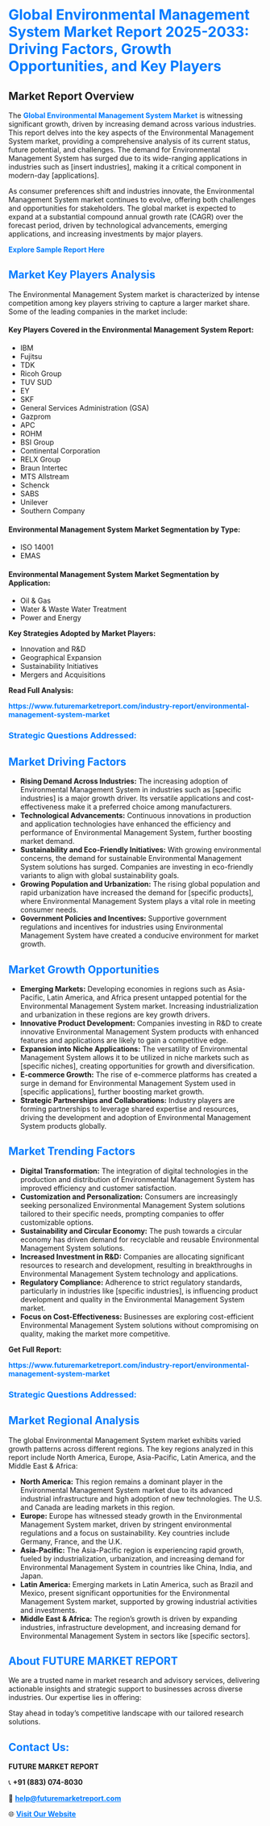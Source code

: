 <h1 style="color: #007BFF;">Global Environmental Management System Market Report 2025-2033: Driving Factors, Growth Opportunities, and Key Players</h1>

<section id="overview">
<h2>Market Report Overview</h2>
<p>The <a href="https://www.futuremarketreport.com/industry-report/environmental-management-system-market" style="color: #007BFF; text-decoration: none;"><strong>Global Environmental Management System Market</strong></a> is witnessing significant growth, driven by increasing demand across various industries. This report delves into the key aspects of the Environmental Management System market, providing a comprehensive analysis of its current status, future potential, and challenges. The demand for Environmental Management System has surged due to its wide-ranging applications in industries such as [insert industries], making it a critical component in modern-day [applications].</p>
<p>As consumer preferences shift and industries innovate, the Environmental Management System market continues to evolve, offering both challenges and opportunities for stakeholders. The global market is expected to expand at a substantial compound annual growth rate (CAGR) over the forecast period, driven by technological advancements, emerging applications, and increasing investments by major players.</p>
</section>

<section id="overview">
<p><a href="https://www.futuremarketreport.com/request-sample/reportId=98141" style="color: #007BFF; text-decoration: none;"><strong>Explore Sample Report Here</strong></a></p>
</section>

<section id="key-players">
<h2 style="color: #007BFF;">Market Key Players Analysis</h2>
<p>The Environmental Management System market is characterized by intense competition among key players striving to capture a larger market share. Some of the leading companies in the market include:</p>
<h4>Key Players Covered in the Environmental Management System Report:</h4>
<ul><li>IBM</li><li>Fujitsu</li><li>TDK</li><li>Ricoh Group</li><li>TUV SUD</li><li>EY</li><li>SKF</li><li>General Services Administration (GSA)</li><li>Gazprom</li><li>APC</li><li>ROHM</li><li>BSI Group</li><li>Continental Corporation</li><li>RELX Group</li><li>Braun Intertec</li><li>MTS Allstream</li><li>Schenck</li><li>SABS</li><li>Unilever</li><li>Southern Company</li></ul>
<h4>Environmental Management System Market Segmentation by Type:</h4>
<ul><li>ISO 14001</li><li>EMAS</li></ul>

<h4>Environmental Management System Market Segmentation by Application:</h4>
<ul><li>Oil &amp; Gas</li><li>Water &amp; Waste Water Treatment</li><li>Power and Energy</li></ul>
<p><strong>Key Strategies Adopted by Market Players:</strong></p>
<ul>
<li>Innovation and R&D</li>
<li>Geographical Expansion</li>
<li>Sustainability Initiatives</li>
<li>Mergers and Acquisitions</li>
</ul>
</section>

<section>
<p><strong>Read Full Analysis: </strong></p><a href="https://www.futuremarketreport.com/industry-report/environmental-management-system-market" style="color: #007BFF; text-decoration: none;"><strong>https://www.futuremarketreport.com/industry-report/environmental-management-system-market</strong></a>
<h3 style="color: #007BFF;">Strategic Questions Addressed:</h3>
</section>

<section id="driving-factors">
<h2 style="color: #007BFF;">Market Driving Factors</h2>
<ul>
<li><strong>Rising Demand Across Industries:</strong> The increasing adoption of Environmental Management System in industries such as [specific industries] is a major growth driver. Its versatile applications and cost-effectiveness make it a preferred choice among manufacturers.</li>
<li><strong>Technological Advancements:</strong> Continuous innovations in production and application technologies have enhanced the efficiency and performance of Environmental Management System, further boosting market demand.</li>
<li><strong>Sustainability and Eco-Friendly Initiatives:</strong> With growing environmental concerns, the demand for sustainable Environmental Management System solutions has surged. Companies are investing in eco-friendly variants to align with global sustainability goals.</li>
<li><strong>Growing Population and Urbanization:</strong> The rising global population and rapid urbanization have increased the demand for [specific products], where Environmental Management System plays a vital role in meeting consumer needs.</li>
<li><strong>Government Policies and Incentives:</strong> Supportive government regulations and incentives for industries using Environmental Management System have created a conducive environment for market growth.</li>
</ul>
</section>

<section id="growth-opportunities">
<h2 style="color: #007BFF;">Market Growth Opportunities</h2>
<ul>
<li><strong>Emerging Markets:</strong> Developing economies in regions such as Asia-Pacific, Latin America, and Africa present untapped potential for the Environmental Management System market. Increasing industrialization and urbanization in these regions are key growth drivers.</li>
<li><strong>Innovative Product Development:</strong> Companies investing in R&D to create innovative Environmental Management System products with enhanced features and applications are likely to gain a competitive edge.</li>
<li><strong>Expansion into Niche Applications:</strong> The versatility of Environmental Management System allows it to be utilized in niche markets such as [specific niches], creating opportunities for growth and diversification.</li>
<li><strong>E-commerce Growth:</strong> The rise of e-commerce platforms has created a surge in demand for Environmental Management System used in [specific applications], further boosting market growth.</li>
<li><strong>Strategic Partnerships and Collaborations:</strong> Industry players are forming partnerships to leverage shared expertise and resources, driving the development and adoption of Environmental Management System products globally.</li>
</ul>
</section>

<section id="trending-factors">
<h2 style="color: #007BFF;">Market Trending Factors</h2>
<ul>
<li><strong>Digital Transformation:</strong> The integration of digital technologies in the production and distribution of Environmental Management System has improved efficiency and customer satisfaction.</li>
<li><strong>Customization and Personalization:</strong> Consumers are increasingly seeking personalized Environmental Management System solutions tailored to their specific needs, prompting companies to offer customizable options.</li>
<li><strong>Sustainability and Circular Economy:</strong> The push towards a circular economy has driven demand for recyclable and reusable Environmental Management System solutions.</li>
<li><strong>Increased Investment in R&D:</strong> Companies are allocating significant resources to research and development, resulting in breakthroughs in Environmental Management System technology and applications.</li>
<li><strong>Regulatory Compliance:</strong> Adherence to strict regulatory standards, particularly in industries like [specific industries], is influencing product development and quality in the Environmental Management System market.</li>
<li><strong>Focus on Cost-Effectiveness:</strong> Businesses are exploring cost-efficient Environmental Management System solutions without compromising on quality, making the market more competitive.</li>
</ul>
</section>

<section>
<p><strong>Get Full Report: </strong></p><a href="https://www.futuremarketreport.com/industry-report/environmental-management-system-market" style="color: #007BFF; text-decoration: none;"><strong>https://www.futuremarketreport.com/industry-report/environmental-management-system-market</strong></a>
<h3 style="color: #007BFF;">Strategic Questions Addressed:</h3>
</section>


<section id="regional-analysis">
<h2 style="color: #007BFF;">Market Regional Analysis</h2>
<p>The global Environmental Management System market exhibits varied growth patterns across different regions. The key regions analyzed in this report include North America, Europe, Asia-Pacific, Latin America, and the Middle East & Africa:</p>
<ul>
<li><strong>North America:</strong> This region remains a dominant player in the Environmental Management System market due to its advanced industrial infrastructure and high adoption of new technologies. The U.S. and Canada are leading markets in this region.</li>
<li><strong>Europe:</strong> Europe has witnessed steady growth in the Environmental Management System market, driven by stringent environmental regulations and a focus on sustainability. Key countries include Germany, France, and the U.K.</li>
<li><strong>Asia-Pacific:</strong> The Asia-Pacific region is experiencing rapid growth, fueled by industrialization, urbanization, and increasing demand for Environmental Management System in countries like China, India, and Japan.</li>
<li><strong>Latin America:</strong> Emerging markets in Latin America, such as Brazil and Mexico, present significant opportunities for the Environmental Management System market, supported by growing industrial activities and investments.</li>
<li><strong>Middle East & Africa:</strong> The region’s growth is driven by expanding industries, infrastructure development, and increasing demand for Environmental Management System in sectors like [specific sectors].</li>
</ul>
</section>

<footer>
<h2 style="color: #007BFF;">About FUTURE MARKET REPORT</h2>
<p>We are a trusted name in market research and advisory services, delivering actionable insights and strategic support to businesses across diverse industries. Our expertise lies in offering:</p>

<p>Stay ahead in today’s competitive landscape with our tailored research solutions.</p>

<h2 style="color: #007BFF;">Contact Us:</h2>
<p><strong>FUTURE MARKET REPORT</strong></p>
<p>📞 <strong>+91 (883) 074-8030</strong></p>
<p>📧 <strong><a href="mailto:help@futuremarketreport.com" style="color: #007BFF;">help@futuremarketreport.com</a></strong></p>
<p>🌐 <strong><a href="https://www.futuremarketreport.com/" style="color: #007BFF;">Visit Our Website</a></strong></p>
</footer>